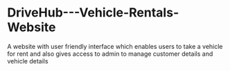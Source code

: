 # DriveHub---Vehicle-Rentals-Website
A website with user friendly interface which enables users to take a vehicle for rent and also gives access to admin to manage customer details and vehicle details
